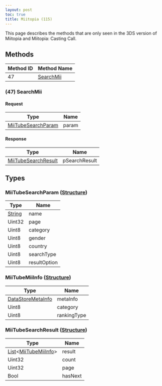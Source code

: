 ```yaml
---
layout: post
toc: true
title: Miitopia (115)
---
```


This page describes the methods that are only seen in the 3DS version of Miitopia and Miitopia: Casting Call.

## Methods

| Method ID | Method Name                |
| --------- | -------------------------- |
| 47        | [SearchMii](#47-searchmii) |

### (47) SearchMii

#### Request

| Type                                                | Name  |
| --------------------------------------------------- | ----- |
| [MiiTubeSearchParam](#miitubesearchparam-structure) | param |

#### Response

| Type                                                  | Name          |
| ----------------------------------------------------- | ------------- |
| [MiiTubeSearchResult](#miitubesearchresult-structure) | pSearchResult |

## Types
### MiiTubeSearchParam ([Structure])

| Type     | Name         |
| -------- | ------------ |
| [String] | name         |
| Uint32   | page         |
| Uint8    | category     |
| Uint8    | gender       |
| Uint8    | country      |
| Uint8    | searchType   |
| Uint8    | resultOption |

### MiiTubeMiiInfo ([Structure])

| Type                | Name        |
| ------------------- | ----------- |
| [DataStoreMetaInfo] | metaInfo    |
| Uint8               | category    |
| Uint8               | rankingType |

### MiiTubeSearchResult ([Structure])

| Type                                                      | Name    |
| --------------------------------------------------------- | ------- |
| [List]&lt;[MiiTubeMiiInfo](#miitubemiiinfo-structure)&gt; | result  |
| Uint32                                                    | count   |
| Uint32                                                    | page    |
| Bool                                                      | hasNext |

[Result]: /docs/nex/types#result
[String]: /docs/nex/types#string
[Buffer]: /docs/nex/types#buffer
[qBuffer]: /docs/nex/types#qbuffer
[List]: /docs/nex/types#list
[Map]: /docs/nex/types#map
[DateTime]: /docs/nex/types#datetime
[Structure]: /docs/nex/types#structure
[Data]: /docs/nex/types#anydataholder
[StationURL]: /docs/nex/types#stationurl
[Variant]: /docs/nex/types#variant

[DataStoreMetaInfo]: /docs/nex/protocols/datastore#datastoremetainfo-structure
